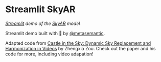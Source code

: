 # Streamlit SkyAR
_[Streamlit](https://www.streamlit.io/) demo of the [SkyAR](https://github.com/jiupinjia/SkyAR) model_

Streamlit demo built with :blue_heart: by [@metasemantic](https://twitter.com/metasemantic).

Adapted code from [Castle in the Sky: Dynamic Sky Replacement and Harmonization in Videos](https://arxiv.org/abs/2010.11800) by Zhengxia Zou. Check out the paper and his code for more, including video adapation!


